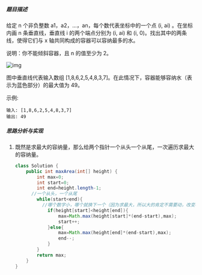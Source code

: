 ##### 题目描述

给定 n 个非负整数 a1，a2，...，an，每个数代表坐标中的一个点 (i, ai) 。在坐标内画 n 条垂直线，垂直线 i 的两个端点分别为 (i, ai) 和 (i, 0)。找出其中的两条线，使得它们与 x 轴共同构成的容器可以容纳最多的水。

说明：你不能倾斜容器，且 n 的值至少为 2。

![img](https://aliyun-lc-upload.oss-cn-hangzhou.aliyuncs.com/aliyun-lc-upload/uploads/2018/07/25/question_11.jpg)

图中垂直线代表输入数组 [1,8,6,2,5,4,8,3,7]。在此情况下，容器能够容纳水（表示为蓝色部分）的最大值为 49。

示例:

```
输入: [1,8,6,2,5,4,8,3,7]
输出: 49
```

##### 思路分析与实现

1. 既然是求最大的容纳量，那么给两个指针一个从头一个从尾，一次遍历求最大的容纳量。

   ```java
   class Solution {
       public int maxArea(int[] height) {
           int max=0;
           int start=0;
           int end=height.length-1;
         //一个从头，一个从尾
           while(start<end){
             //哪个数字小，哪个就换下一个（因为求最大，所以大的肯定不需要动，改变小值就行）
               if(height[start]<height[end]){
                   max=Math.max(height[start]*(end-start),max);
                   start++;
               }else{
                   max=Math.max(height[end]*(end-start),max);
                   end--;
               }
           }
           return max;
       }
   }
   ```

   